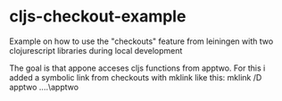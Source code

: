 cljs-checkout-example
=====================

Example on how to use the "checkouts" feature from leiningen with two clojurescript libraries during local development

The goal is that appone acceses cljs functions from apptwo.
For this i added a symbolic link from checkouts with mklink like this:
mklink /D apptwo ..\..\apptwo
